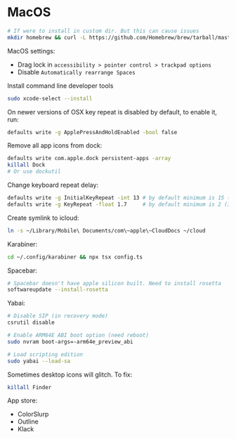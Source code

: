 # MacOS

```bash
# If were to install in custom dir. But this can cause issues
mkdir homebrew && curl -L https://github.com/Homebrew/brew/tarball/master | tar xz --strip 1 -C homebrew && export PATH="$HOME/homebrew/bin:$PATH"
```

MacOS settings:
- Drag lock in `accessibility > pointer control > trackpad options`
- Disable `Automatically rearrange Spaces`

Install command line developer tools
```bash
sudo xcode-select --install
```

On newer versions of OSX key repeat is disabled by default, to enable it, run:
```bash
defaults write -g ApplePressAndHoldEnabled -bool false
```

Remove all app icons from dock:
```bash
defaults write com.apple.dock persistent-apps -array
killall Dock
# Or use dockutil
```

Change keyboard repeat delay:
```bash
defaults write -g InitialKeyRepeat -int 13 # by default minimum is 15 (225 ms)
defaults write -g KeyRepeat -float 1.7     # by default minimum is 2 (30 ms)
```

Create symlink to icloud:
```bash
ln -s ~/Library/Mobile\ Documents/com\~apple\~CloudDocs ~/cloud
```

Karabiner:
```bash
cd ~/.config/karabiner && npx tsx config.ts
```

Spacebar:
```bash
# Spacebar doesn't have apple silicon built. Need to install rosetta
softwareupdate --install-rosetta
```

Yabai:
```bash
# Disable SIP (in recovery mode)
csrutil disable

# Enable ARM64E ABI boot option (need reboot)
sudo nvram boot-args=-arm64e_preview_abi

# Load scripting edition
sudo yabai --load-sa
```

Sometimes desktop icons will glitch. To fix:
```bash
killall Finder
```

App store:
- ColorSlurp
- Outline
- Klack
